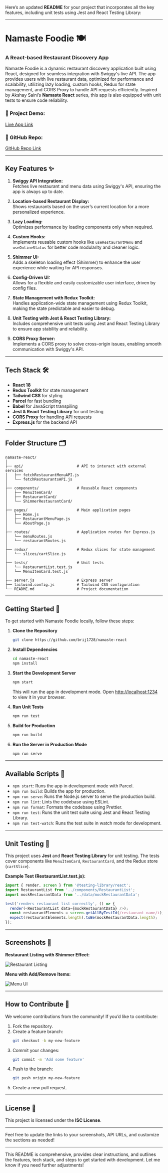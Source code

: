 Here’s an updated **README** for your project that incorporates all the key features, including unit tests using Jest and React Testing Library:

---

# Namaste Foodie 🍽️

### A React-based Restaurant Discovery App

Namaste Foodie is a dynamic restaurant discovery application built using React, designed for seamless integration with Swiggy's live API. The app provides users with live restaurant data, optimized for performance and scalability, utilizing lazy loading, custom hooks, Redux for state management, and CORS Proxy to handle API requests efficiently. Inspired by Akshay Saini’s **Namaste React** series, this app is also equipped with unit tests to ensure code reliability.

### 🚀 Project Demo:
[Live App Link](https://namaste-react-neon-eta.vercel.app/)

### 📁 GitHub Repo:
[GitHub Repo Link](https://github.com/brij1728/namaste-react)

---

## Key Features ✨

1. **Swiggy API Integration:**  
   Fetches live restaurant and menu data using Swiggy's API, ensuring the app is always up to date.

2. **Location-based Restaurant Display:**  
   Shows restaurants based on the user’s current location for a more personalized experience.

3. **Lazy Loading:**  
   Optimizes performance by loading components only when required.

4. **Custom Hooks:**  
   Implements reusable custom hooks like `useRestaurantMenu` and `useOnlineStatus` for better code modularity and cleaner logic.

5. **Shimmer UI:**  
   Adds a skeleton loading effect (Shimmer) to enhance the user experience while waiting for API responses.

6. **Config-Driven UI:**  
   Allows for a flexible and easily customizable user interface, driven by config files.

7. **State Management with Redux Toolkit:**  
   Handles application-wide state management using Redux Toolkit, making the state predictable and easier to debug.

8. **Unit Testing with Jest & React Testing Library:**  
   Includes comprehensive unit tests using Jest and React Testing Library to ensure app stability and reliability.

9. **CORS Proxy Server:**  
   Implements a CORS proxy to solve cross-origin issues, enabling smooth communication with Swiggy's API.

---

## Tech Stack 🛠️

- **React 18**
- **Redux Toolkit** for state management
- **Tailwind CSS** for styling
- **Parcel** for fast bundling
- **Babel** for JavaScript transpiling
- **Jest & React Testing Library** for unit testing
- **CORS Proxy** for handling API requests
- **Express.js** for the backend API

---

## Folder Structure 🗂️

```
namaste-react/
│
├── api/                        # API to interact with external services
│   ├── fetchRestaurantMenuAPI.js
│   └── fetchRestaurantsAPI.js
│
├── components/                 # Reusable React components
│   ├── MenuItemCard/
│   ├── RestaurantCard/
│   └── ShimmerRestaurantCard/
│
├── pages/                      # Main application pages
│   ├── Home.js
│   ├── RestaurantMenuPage.js
│   └── AboutPage.js
│
├── routes/                     # Application routes for Express.js
│   └── menuRoutes.js
│   └── restaurantRoutes.js
│
├── redux/                      # Redux slices for state management
│   └── slices/cartSlice.js
│
├── tests/                      # Unit tests
│   └── RestaurantList.test.js
│   └── MenuItemCard.test.js
│
├── server.js                   # Express server
├── tailwind.config.js          # Tailwind CSS configuration
└── README.md                   # Project documentation
```

---

## Getting Started 🏁

To get started with Namaste Foodie locally, follow these steps:

1. **Clone the Repository**  
   ```bash
   git clone https://github.com/brij1728/namaste-react
   ```

2. **Install Dependencies**  
   ```bash
   cd namaste-react
   npm install
   ```

3. **Start the Development Server**  
   ```bash
   npm start
   ```
   This will run the app in development mode. Open [http://localhost:1234](http://localhost:1234) to view it in your browser.

4. **Run Unit Tests**  
   ```bash
   npm run test
   ```

5. **Build for Production**  
   ```bash
   npm run build
   ```

6. **Run the Server in Production Mode**  
   ```bash
   npm run serve
   ```

---

## Available Scripts 📜

- `npm start`: Runs the app in development mode with Parcel.
- `npm run build`: Builds the app for production.
- `npm run serve`: Runs the Node.js server to serve the production build.
- `npm run lint`: Lints the codebase using ESLint.
- `npm run format`: Formats the codebase using Prettier.
- `npm run test`: Runs the unit test suite using Jest and React Testing Library.
- `npm run test-watch`: Runs the test suite in watch mode for development.

---

## Unit Testing 🧪

This project uses **Jest** and **React Testing Library** for unit testing. The tests cover components like `MenuItemCard`, `RestaurantCard`, and the Redux store (`cartSlice`).

**Example Test (RestaurantList.test.js):**

```javascript
import { render, screen } from '@testing-library/react';
import RestaurantList from '../components/RestaurantList';
import mockRestaurantData from '../data/mockRestaurantData';

test('renders restaurant list correctly', () => {
  render(<RestaurantList data={mockRestaurantData} />);
  const restaurantElements = screen.getAllByTestId(/restaurant-name/i);
  expect(restaurantElements.length).toBe(mockRestaurantData.length);
});
```

---

## Screenshots 📸

**Restaurant Listing with Shimmer Effect:**

![Restaurant Listing](https://your-screenshot-url)

**Menu with Add/Remove Items:**

![Menu UI](https://your-screenshot-url)

---

## How to Contribute 🤝

We welcome contributions from the community! If you’d like to contribute:

1. Fork the repository.
2. Create a feature branch:  
   ```bash
   git checkout -b my-new-feature
   ```
3. Commit your changes:  
   ```bash
   git commit -m 'Add some feature'
   ```
4. Push to the branch:  
   ```bash
   git push origin my-new-feature
   ```
5. Create a new pull request.

---

## License 📄

This project is licensed under the **ISC License**.

---

Feel free to update the links to your screenshots, API URLs, and customize the sections as needed!

--- 

This README is comprehensive, provides clear instructions, and outlines the features, tech stack, and steps to get started with development. Let me know if you need further adjustments!
